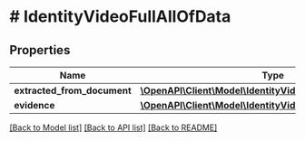 # # IdentityVideoFullAllOfData

## Properties

Name | Type | Description | Notes
------------ | ------------- | ------------- | -------------
**extracted_from_document** | [**\OpenAPI\Client\Model\IdentityVideoDocument**](IdentityVideoDocument.md) |  |
**evidence** | [**\OpenAPI\Client\Model\IdentityVideoFullAllOfDataEvidence**](IdentityVideoFullAllOfDataEvidence.md) |  |

[[Back to Model list]](../../README.md#models) [[Back to API list]](../../README.md#endpoints) [[Back to README]](../../README.md)
